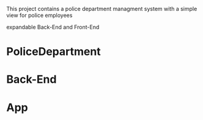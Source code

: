 This project contains a police department managment system with a simple view for police employees

expandable Back-End and Front-End


# PoliceDepartment
# Back-End
# App
